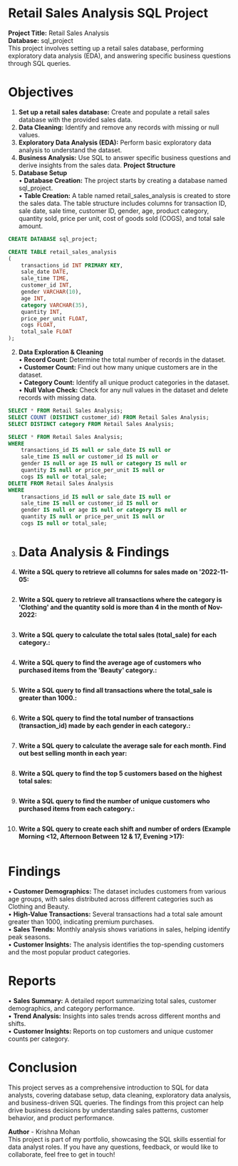 # Retail Sales Analysis SQL Project  
**Project Title:** Retail Sales Analysis  
**Database:** sql_project  
This project involves setting up a retail sales database, performing exploratory data analysis (EDA), and answering specific business questions through SQL queries. 
# Objectives
1.	**Set up a retail sales database:** Create and populate a retail sales database with the provided sales data.  
2.	**Data Cleaning:** Identify and remove any records with missing or null values.  
3.	**Exploratory Data Analysis (EDA):** Perform basic exploratory data analysis to understand the dataset.  
4.	**Business Analysis:** Use SQL to answer specific business questions and derive insights from the sales data.
**Project Structure**  
1. **Database Setup**  
•	**Database Creation:** The project starts by creating a database named sql_project.  
•	**Table Creation:** A table named retail_sales_analysis is created to store the sales data. The table structure includes columns for transaction ID, sale date, sale time, customer ID, gender, age, product category, quantity sold, price per unit, cost of goods sold (COGS), and total sale amount.  
```sql
CREATE DATABASE sql_project;

CREATE TABLE retail_sales_analysis
(
    transactions_id INT PRIMARY KEY,
    sale_date DATE,	
    sale_time TIME,
    customer_id INT,	
    gender VARCHAR(10),
    age INT,
    category VARCHAR(35),
    quantity INT,
    price_per_unit FLOAT,	
    cogs FLOAT,
    total_sale FLOAT
); 
```
2. **Data Exploration & Cleaning**  
•	**Record Count:** Determine the total number of records in the dataset.  
•	**Customer Count:** Find out how many unique customers are in the dataset.  
•	**Category Count:** Identify all unique product categories in the dataset.  
•	**Null Value Check:** Check for any null values in the dataset and delete records with missing data.  
```sql
SELECT * FROM Retail Sales Analysis;
SELECT COUNT (DISTINCT customer_id) FROM Retail Sales Analysis;
SELECT DISTINCT category FROM Retail Sales Analysis;

SELECT * FROM Retail Sales Analysis;
WHERE
    transactions_id IS null or sale_date IS null or
    sale_time IS null or customer_id IS null or
    gender IS null or age IS null or category IS null or
    quantity IS null or price_per_unit IS null or
    cogs IS null or total_sale;
DELETE FROM Retail Sales Analysis
WHERE
    transactions_id IS null or sale_date IS null or
    sale_time IS null or customer_id IS null or
    gender IS null or age IS null or category IS null or
    quantity IS null or price_per_unit IS null or
    cogs IS null or total_sale;
```
3. # Data Analysis & Findings
1.	**Write a SQL query to retrieve all columns for sales made on '2022-11-05:**  
```sql

```
2.	**Write a SQL query to retrieve all transactions where the category is 'Clothing' and the quantity sold is more than 4 in the month of Nov-2022:**  
```sql

```
3.	**Write a SQL query to calculate the total sales (total_sale) for each category.:**  
```sql

```
4.	**Write a SQL query to find the average age of customers who purchased items from the 'Beauty' category.:**  
```sql

```
5.	**Write a SQL query to find all transactions where the total_sale is greater than 1000.:**  
```sql

```
6.	**Write a SQL query to find the total number of transactions (transaction_id) made by each gender in each category.:**  
```sql

```
7.	**Write a SQL query to calculate the average sale for each month. Find out best selling month in each year:**  
```sql

```
8.	**Write a SQL query to find the top 5 customers based on the highest total sales:**
```sql

```
9.	**Write a SQL query to find the number of unique customers who purchased items from each category.:**   
```sql

```
10.	**Write a SQL query to create each shift and number of orders (Example Morning <12, Afternoon Between 12 & 17, Evening >17):**  
```sql

```
# Findings
•	**Customer Demographics:** The dataset includes customers from various age groups, with sales distributed across different categories such as Clothing and Beauty.      
•	**High-Value Transactions:** Several transactions had a total sale amount greater than 1000, indicating premium purchases.  
•	**Sales Trends:** Monthly analysis shows variations in sales, helping identify peak seasons.    
•	**Customer Insights:** The analysis identifies the top-spending customers and the most popular product categories.    
# Reports
•	**Sales Summary:** A detailed report summarizing total sales, customer demographics, and category performance.    
•	**Trend Analysis:** Insights into sales trends across different months and shifts.    
•	**Customer Insights:** Reports on top customers and unique customer counts per category.    
# Conclusion
This project serves as a comprehensive introduction to SQL for data analysts, covering database setup, data cleaning, exploratory data analysis, and business-driven SQL queries. The findings from this project can help drive business decisions by understanding sales patterns, customer behavior, and product performance.  

**Author** - Krishna Mohan  
This project is part of my portfolio, showcasing the SQL skills essential for data analyst roles. If you have any questions, feedback, or would like to collaborate, feel free to get in touch!  



